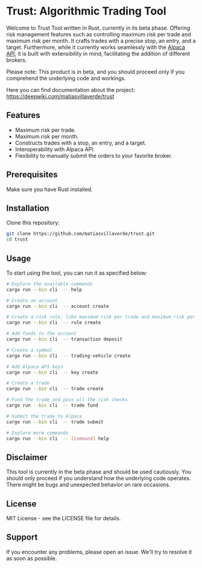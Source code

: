 # Trust: Algorithmic Trading Tool

Welcome to Trust Tool written in Rust, currently in its beta phase. Offering risk management features such as controlling maximum risk per trade and maximum risk per month. It crafts trades with a precise stop, an entry, and a target. Furthermore, while it currently works seamlessly with the [Alpaca API](https://alpaca.markets/), it is built with extensibility in mind, facilitating the addition of different brokers.

Please note: This product is in beta, and you should proceed only if you comprehend the underlying code and workings.

Here you can find documentation about the project: https://deepwiki.com/matiasvillaverde/trust

## Features

- Maximum risk per trade.
- Maximum risk per month.
- Constructs trades with a stop, an entry, and a target.
- Interoperability with Alpaca API.
- Flexibility to manually submit the orders to your favorite broker.

## Prerequisites

Make sure you have Rust installed.

## Installation

Clone this repository:

``` bash
git clone https://github.com/matiasvillaverde/trust.git
cd trust
```

## Usage

To start using the tool, you can run it as specified below:

``` bash
# Explore the available commands
cargo run --bin cli  -- help

# Create an account
cargo run --bin cli  -- account create

# Create a risk rule, like maximum risk per trade and maximum risk per month
cargo run --bin cli  -- rule create

# Add funds to the account
cargo run --bin cli  -- transaction deposit

# Create a symbol
cargo run --bin cli  -- trading-vehicle create

# Add Alpaca API keys
cargo run --bin cli  -- key create

# Create a trade
cargo run --bin cli  -- trade create

# Fund the trade and pass all the risk checks
cargo run --bin cli  -- trade fund

# Submit the trade to Alpaca
cargo run --bin cli  -- trade submit

# Explore more commands
cargo run --bin cli  -- [command] help

```

## Disclaimer

This tool is currently in the beta phase and should be used cautiously. You should only proceed if you understand how the underlying code operates. There might be bugs and unexpected behavior on rare occasions.

## License

MIT License - see the LICENSE file for details.

## Support

If you encounter any problems, please open an issue. We'll try to resolve it as soon as possible.
